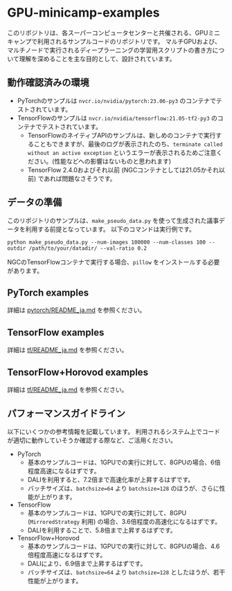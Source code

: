 # GPU-minicamp-examples

このリポジトリは、各スーパーコンピュータセンターと共催される、GPUミニキャンプで利用されるサンプルコードのリポジトリです。
マルチGPUおよび、マルチノードで実行されるディープラーニングの学習用スクリプトの書き方について理解を深めることを主な目的として、設計されています。

## 動作確認済みの環境

* PyTorchのサンプルは `nvcr.io/nvidia/pytorch:23.06-py3` のコンテナでテストされています。
* TensorFlowのサンプルは `nvcr.io/nvidia/tensorflow:21.05-tf2-py3` のコンテナでテストされています。
    - TensorFlowのネイティブAPIのサンプルは、新しめのコンテナで実行することもできますが、最後のログが表示されたのち、`terminate called without an active exception` というエラーが表示されるためご注意ください。(性能などへの影響はないものと思われます)
    - TensorFlow 2.4.0およびそれ以前 (NGCコンテナとしては21.05かそれ以前) であれば問題なさそうです。

## データの準備

このリポジトリのサンプルは、`make_pseudo_data.py` を使って生成された議事データを利用する前提となっています。
以下のコマンドは実行例です。

```
python make_pseudo_data.py --num-images 100000 --num-classes 100 --outdir /path/to/your/datadir/ --val-ratio 0.2
```

NGCのTensorFlowコンテナで実行する場合、`pillow` をインストールする必要があります。

## PyTorch examples

詳細は [pytorch/README_ja.md](pytorch/README_ja.md) を参照ください。

## TensorFlow examples

詳細は [tf/README_ja.md](tf/README_ja.md) を参照ください。

## TensorFlow+Horovod examples

詳細は [tf/README_ja.md](tf/README_ja.md) を参照ください。

## パフォーマンスガイドライン

以下にいくつかの参考情報を記載しています。
利用されるシステム上でコードが適切に動作していそうか確認する際など、ご活用ください。

* PyTorch
    - 基本のサンプルコードは、1GPUでの実行に対して、8GPUの場合、6倍程度高速になるはずです。
    - DALIを利用すると、7.2倍まで高速化率が上昇するはずです。
    - バッチサイズは、`batchsize=64` より `batchsize=128` のほうが、さらに性能が上がります。
* TensorFlow
    - 基本のサンプルコードは、1GPUでの実行に対して、8GPU (`MirroredStrategy` 利用) の場合、3.6倍程度の高速化になるはずです。
    - DALIを利用することで、5.8倍まで上昇するはずです。
* TensorFlow+Horovod
    - 基本のサンプルコードは、1GPUでの実行に対して、8GPUの場合、4.6倍程度高速になるはずです。
    - DALIにより、6.9倍まで上昇するはずです。
    - バッチサイズは、`batchsize=64` より `batchsize=128` としたほうが、若干性能が上がります。
